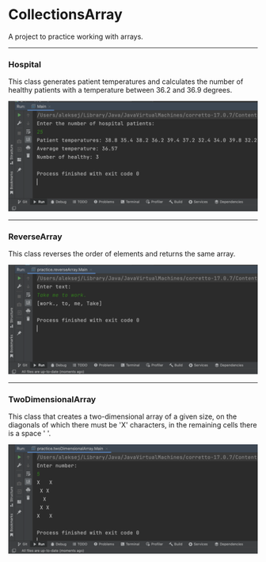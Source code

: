 # CollectionsArray

A project to practice working with arrays.

____

### Hospital

This class generates patient temperatures and calculates the number of healthy patients with a temperature between 36.2 and 36.9 degrees.

![](src/main/resources/1.png)

____

### ReverseArray

This class reverses the order of elements and returns the same array.

![](src/main/resources/2.png)

____

### TwoDimensionalArray

This class that creates a two-dimensional array of a given size, on the diagonals of which there must be 'X' characters, in the remaining cells there is a space ' '.

![](src/main/resources/3.png)